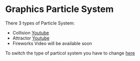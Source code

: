 # Graphics Particle System

There 3 types of Particle System:
* Collision [Youtube](https://www.youtube.com/watch?v=Yk9zg3xoxLM)
* Attractor [Youtube](https://www.youtube.com/watch?v=V8AAOULL-Lw)
* Fireworks Video will be available soon

To switch the type of particol system you have to change [here](https://github.com/linosorice/graphics-particle-system/blob/master/particle_system.h#L15)
